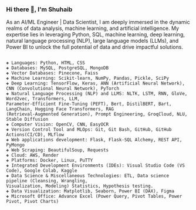 ### Hi there 👋, I'm Shuhaib

As an AI/ML Engineer | Data Scientist, I am deeply immersed in the dynamic realms of data analysis, machine learning, and artificial intelligence. My expertise lies in leveraging Python, SQL, machine learning, deep learning, natural language processing (NLP), large language models (LLMs), and Power BI to unlock the full potential of data and drive impactful solutions.

```

❖ Languages: Python, HTML, CSS
❖ Databases: MySQL, PostgreSQL, MongoDB
❖ Vector Databases: Pinecone, Faiss
❖ Machine Learning: Scikit-learn, NumPy, Pandas, Pickle, SciPy
❖ Deep Learning: TensorFlow, Keras, ANN (Artificial Neural Network), CNN (Convolutional Neural Network), PyTorch
❖ Natural Language Processing (NLP) and LLMS: NLTK, LSTM, RNN, GloVe, Word2vec, Transformers, LLM,
Parameter-Efficient Fine-Tuning (PEFT), Bert, DistilBERT, Bart, LangChain, Hugging Face Transformers, RAG
(Retrieval-Augmented Generation), Prompt Engineering, GroqCloud, NLU, Stable Diffusion
❖ Computer Vision: OpenCV, CNN, EasyOCR
❖ Version Control Tool and MLOps: Git, Git Bash, GitHub, GitHub Actions(CI/CD), MLflow
❖ Web applications development: Flask, Flask-SQL Alchemy, REST API, PyMongo
❖ Web Scraping: BeautifulSoup, Requests
❖ Cloud: AWS, Render
❖ Platforms: Docker, Linux, PuTTY
❖ Integrated Development Environments (IDEs): Visual Studio Code (VS Code), Google Colab, Kaggle
❖ Data Science & Miscellaneous Technologies: ETL, Data science pipeline (Cleansing, Wrangling,
Visualization, Modeling) Statistics, Hypothesis testing.
❖ Data Visualization: Matplotlib, Seaborn, Power BI (DAX), Figma
❖ Microsoft Office: Advance Excel (Power Query, Pivot Tables, Power Pivot, Pivot Charts)

```




